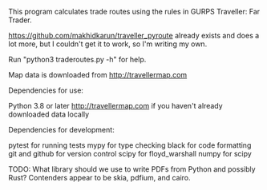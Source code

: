 This program calculates trade routes using the rules in GURPS Traveller: Far
Trader.

https://github.com/makhidkarun/traveller_pyroute already exists and does a lot
more, but I couldn't get it to work, so I'm writing my own.


Run "python3 traderoutes.py -h" for help.

Map data is downloaded from http://travellermap.com


Dependencies for use:

Python 3.8 or later
http://travellermap.com if you haven't already downloaded data locally


Dependencies for development:

pytest for running tests
mypy for type checking
black for code formatting
git and github for version control
scipy for floyd_warshall
numpy for scipy


TODO:
What library should we use to write PDFs from Python and possibly Rust?
Contenders appear to be skia, pdfium, and cairo.
